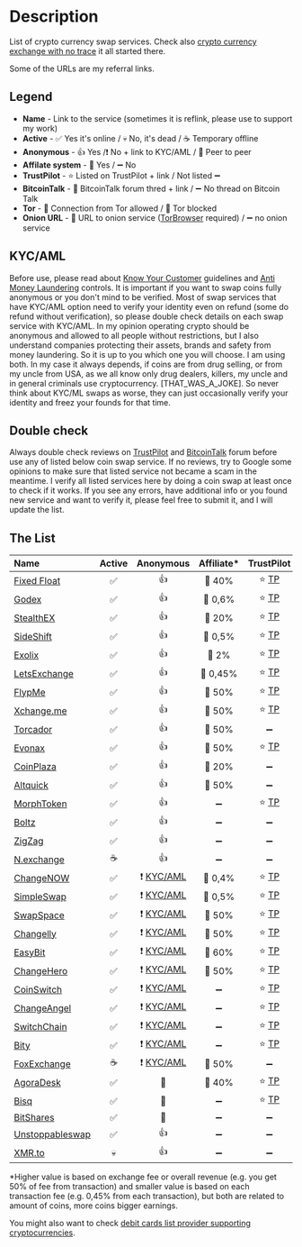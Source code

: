 # Description
List of crypto currency swap services. Check also [crypto currency exchange with no trace](https://0ut3r.space/2018/12/10/crypto-exchange/) it all started there.

Some of the URLs are my referral links.

## Legend
+ **Name** - Link to the service (sometimes it is reflink, please use to support my work)
+ **Active** - :white_check_mark: Yes it's online / :skull: No, it's dead / :coffee: Temporary offline
+ **Anonymous** - :+1: Yes /:heavy_exclamation_mark: No + link to KYC/AML / :two_men_holding_hands: Peer to peer
+ **Affilate system** - :link: Yes / :heavy_minus_sign: No 
+ **TrustPilot** - :star: Listed on TrustPilot + link / Not listed :heavy_minus_sign:
+ **BitcoinTalk** - :bookmark_tabs: BitcoinTalk forum thred + link / :heavy_minus_sign: No thread on Bitcoin Talk
+ **Tor** - :green_heart: Connection from Tor allowed / :no_entry_sign: Tor blocked
+ **Onion URL** - :purple_heart: URL to onion service ([TorBrowser](https://www.torproject.org/download/) required) / :heavy_minus_sign: no onion service 

## KYC/AML
Before use, please read about [Know Your Customer](https://en.wikipedia.org/wiki/Know_your_customer) guidelines and [Anti Money Laundering](https://en.wikipedia.org/wiki/Money_laundering#Anti-money_laundering) controls. It is important if you want to swap coins fully anonymous or you don't mind to be verified. Most of swap services that have KYC/AML option need to verify your identity even on refund (some do refund without verification), so please double check details on each swap service with KYC/AML. In my opinion operating crypto should be anonymous and allowed to all people without restrictions, but I also understand companies protecting their assets, brands and safety from money laundering. So it is up to you which one you will choose. I am using both. In my case it always depends, if coins are from drug selling, or from my uncle from USA, as we all know only drug dealers, killers, my uncle and in general criminals use cryptocurrency. [THAT_WAS_A_JOKE]. So never think about KYC/ML swaps as worse, they can just occasionally verify your identity and freez your founds for that time.

## Double check

Always double check reviews on [TrustPilot](https://www.trustpilot.com/) and [BitcoinTalk](https://bitcointalk.org/) forum before use any of listed below coin swap service. If no reviews, try to Google some opinions to make sure that listed service not became a scam in the meantime. I verify all listed services here by doing a coin swap at least once to check if it works. If you see any errors, have additional info or you found new service and want to verify it, please feel free to submit it, and I will update the list.

## The List

| Name | Active | Anonymous | Affiliate* | TrustPilot | Forum | Tor | Onion |
| :--- | :---: | :---: | :---: | :---: | :---: | :---: | :---: |
| [Fixed Float](https://fixedfloat.com/?ref=b5vqkwca) | :white_check_mark: | :+1: | :link: 40% | :star: [TP](https://www.trustpilot.com/review/fixedfloat.com) | :bookmark_tabs: [BT](https://bitcointalk.org/index.php?topic=5103574.0) | :green_heart: |:heavy_minus_sign:|
| [Godex](https://godex.io/?aff_id=iN3C1OoJxPuOEgzC&utm_source=affiliate&utm_medium=0ut3rSpace&utm_campaign=iN3C1OoJxPuOEgzC) | :white_check_mark: | :+1: | :link: 0,6% | :star: [TP](https://www.trustpilot.com/review/godex.io) | :bookmark_tabs: [BT](https://bitcointalk.org/index.php?topic=4693949.0) | :green_heart: | :heavy_minus_sign: |
| [StealthEX](https://stealthex.io/?ref=c7795nps6dn) | :white_check_mark: | :+1: | :link: 20% | :star: [TP](https://www.trustpilot.com/review/stealthex.io) | :bookmark_tabs: [BT](https://bitcointalk.org/index.php?topic=5063962) | :green_heart: | :heavy_minus_sign: |
| [SideShift](https://sideshift.ai/a/rGLoUMOMk) | :white_check_mark: | :+1: | :link: 0,5% | :star: [TP](https://www.trustpilot.com/review/sideshift.ai) | :bookmark_tabs: [BT](https://bitcointalk.org/index.php?topic=5096550) | :green_heart: | :heavy_minus_sign: |
| [Exolix](https://exolix.com/?ref=CHsIDEU4zPnvknhK) | :white_check_mark: | :+1: | :link: 2% | :star: [TP](https://www.trustpilot.com/review/exolix.com) | :bookmark_tabs: [BT](https://bitcointalk.org/index.php?topic=5185036.0) | :green_heart: | :heavy_minus_sign: |
| [LetsExchange](https://letsexchange.io/?ref_id=UGsjyvyYvQnIVa5A) |  :white_check_mark: | :+1: | :link: 0,45% | :star: [TP](https://www.trustpilot.com/review/letsexchange.io) | :heavy_minus_sign: | :green_heart: | :heavy_minus_sign: |
| [FlypMe](https://flyp.me/) | :white_check_mark: | :+1: | :link: 50% | :star: [TP](https://www.trustpilot.com/review/flyp.me) | :bookmark_tabs: [BT](https://bitcointalk.org/index.php?topic=3208626.360) | :green_heart: | :heavy_minus_sign: |
| [Xchange.me](https://xchange.me/?invite=d6c6bcc5-b747-44d7-b54e-b1b8e6d79066) | :white_check_mark: | :+1: | :link: 50% | :star: [TP](https://www.trustpilot.com/review/xchange.me) | :bookmark_tabs: [BT](https://bitcointalk.org/index.php?topic=5242699.0) | :green_heart: | :purple_heart: [URL](http://xmxmrjoqo63c5notr2ds2t3pdpsg4ysqqe6e6uu2pycecmjs4ekzpmyd.onion/?invite=d6c6bcc5-b747-44d7-b54e-b1b8e6d79066) |
| [Torcador](https://trocador.app/?ref=NZkCVRhtxO) | :white_check_mark: | :+1: | :link: 50% | :heavy_minus_sign: | :heavy_minus_sign: | :green_heart: | :purple_heart: [URL](http://trocadorfyhlu27aefre5u7zri66gudtzdyelymftvr4yjwcxhfaqsid.onion/?ref=NZkCVRhtxO) |
| [Evonax](https://www.evonax.com/) | :white_check_mark: | :+1: | :link: 50% | :star: [TP](https://www.trustpilot.com/review/www.evonax.com) | :heavy_minus_sign: | :green_heart: | :heavy_minus_sign: |
| [CoinPlaza](https://www.coinplaza.it/?ref=7a7d3z9df75e518958) | :white_check_mark: | :+1: | :link: 20% | :heavy_minus_sign: | :bookmark_tabs: [BT](https://bitcointalk.org/index.php?topic=5093055.0) | :green_heart: | :heavy_minus_sign: |
| [Altquick](https://altquick.com/?aKey=1157de969a15675e8007374602ef8e0cc1b8fe0a) | :white_check_mark: | :+1: | :link: 50% | :heavy_minus_sign: | :bookmark_tabs: [BT](https://bitcointalk.org/index.php?topic=5111785) | :green_heart: | :heavy_minus_sign: |
| [MorphToken](https://www.morphtoken.com/) | :white_check_mark: | :+1: | :heavy_minus_sign: | :star: [TP](https://www.trustpilot.com/review/www.morphtoken.com) | :heavy_minus_sign: | :no_entry_sign: | :heavy_minus_sign: |
| [Boltz](https://boltz.exchange/) | :white_check_mark: | :+1: | :heavy_minus_sign: | :heavy_minus_sign: | :heavy_minus_sign: | :green_heart: | :purple_heart: [URL](http://boltzzzbnus4m7mta3cxmflnps4fp7dueu2tgurstbvrbt6xswzcocyd.onion) |
| [ZigZag](https://zigzag.io/) | :white_check_mark: | :+1: | :heavy_minus_sign: | :heavy_minus_sign: | :heavy_minus_sign: | :green_heart: | :heavy_minus_sign: |
| [N.exchange](https://n.exchange/) | :coffee: | :+1: | :heavy_minus_sign: | :heavy_minus_sign: | :bookmark_tabs: [BT](https://bitcointalk.org/index.php?topic=4496222.0) | :green_heart: | :heavy_minus_sign: |
| [ChangeNOW](https://changenow.io/?link_id=4bbf275ac3078e) | :white_check_mark: | :heavy_exclamation_mark: [KYC/AML](https://changenow.io/faq/kyc-aml-procedure) | :link: 0,4% | :star: [TP](https://www.trustpilot.com/review/changenow.io) | :bookmark_tabs: [BT](https://bitcointalk.org/index.php?topic=5099039/) | :green_heart: | :heavy_minus_sign: |
| [SimpleSwap](https://simpleswap.io/?ref=8e9542763d3f) | :white_check_mark: | :heavy_exclamation_mark: [KYC/AML](https://simpleswap.io/aml-kyc) | :link: 0,5% | :star: [TP](https://www.trustpilot.com/review/simpleswap.io) | :bookmark_tabs: [BT](https://bitcointalk.org/index.php?topic=4187686.0) | :green_heart: | :heavy_minus_sign: |
| [SwapSpace](https://swapspace.co?ref=2f01a4f50fa4c183a48676fa) | :white_check_mark: | :heavy_exclamation_mark: [KYC/AML](https://swapspace.co/faq) | :link: 50% | :star: [TP](https://www.trustpilot.com/review/swapspace.co) | :bookmark_tabs: [BT](https://bitcointalk.org/index.php?topic=5221659.0) | :green_heart: | :heavy_minus_sign: |
| [Changelly](https://changelly.com/?ref_id=2965k67m5ciykjaz) | :white_check_mark: | :heavy_exclamation_mark: [KYC/AML](https://changelly.com/aml-kyc) | :link: 50% | :star: [TP](https://www.trustpilot.com/review/changelly.com) | :bookmark_tabs: [BT](https://bitcointalk.org/index.php?topic=1435275) | :green_heart: | :heavy_minus_sign: |
| [EasyBit](https://easybit.com/?ref_id=n8Gb00r4zB) | :white_check_mark: | :heavy_exclamation_mark: [KYC/AML](https://easybit.com/en/aml-policy) | :link: 60% | :star: [TP](https://www.trustpilot.com/review/easybit.com) | :heavy_minus_sign: | :green_heart: | :heavy_minus_sign: |
| [ChangeHero](https://changehero.io/?ref=7db3572e6479494cb601821a15e58a59) | :white_check_mark: | :heavy_exclamation_mark: [KYC/AML](https://changehero.io/aml-kyc) | :link: 50% | :star: [TP](https://www.trustpilot.com/review/changehero.io) | :heavy_minus_sign: | :green_heart: | :heavy_minus_sign: |
| [CoinSwitch](https://coinswitch.co/) | :white_check_mark: | :heavy_exclamation_mark: [KYC/AML](https://coinswitch.co/aml-policy/) | :heavy_minus_sign: | :star: [TP](https://www.trustpilot.com/review/coinswitch.co) | [BT](https://bitcointalk.org/index.php?topic=2041972.0) | :green_heart: | :heavy_minus_sign: |
| [ChangeAngel](https://changeangel.io/) | :white_check_mark: | :heavy_exclamation_mark: [KYC/AML](https://changeangel.io/aml-kyc) | :heavy_minus_sign: | :star: [TP](https://www.trustpilot.com/review/changeangel.io) | :heavy_minus_sign: | :green_heart: | :heavy_minus_sign: |
| [SwitchChain](https://www.switchain.com/) | :white_check_mark: | :heavy_exclamation_mark: [KYC/AML](https://www.switchain.com/policy) | :heavy_minus_sign: | :star: [TP](https://www.trustpilot.com/review/switchain.com) | :heavy_minus_sign: | :green_heart: | :heavy_minus_sign: |
| [Bity](https://bity.com/) | :white_check_mark: | :heavy_exclamation_mark: [KYC/AML](https://bity.com/products/kyc-aml-compliance-suite) | :heavy_minus_sign: | :star: [TP](https://www.trustpilot.com/review/bity.com) | :bookmark_tabs: [BT](https://bitcointalk.org/index.php?topic=1352830.0) | :green_heart: | :heavy_minus_sign: |
| [FoxExchange](https://fox.exchange/?ref=48546KYC) | :coffee: | :heavy_exclamation_mark: [KYC/AML](https://fox.exchange/aml-kyc) | :link: 50% | :heavy_minus_sign: | :bookmark_tabs: [BT](https://bitcointalk.org/index.php?topic=5104721.40) | :green_heart: | :heavy_minus_sign: |
| [AgoraDesk](https://agoradesk.com/?rc=kyt6) | :white_check_mark: | :two_men_holding_hands: | :link: 40% | :star: [TP](https://www.trustpilot.com/review/agoradesk.com) | :bookmark_tabs: [BT](https://bitcointalk.org/index.php?topic=5188930.0) | :green_heart: | :purple_heart: [URL](http://2jopbxfi2mrw6pfpmufm7smacrgniglr7a4raaila3kwlhlumflxfxad.onion/?rc=kyt6) |
| [Bisq](https://bisq.network/) | :white_check_mark: | :two_men_holding_hands: | :heavy_minus_sign: | :star: [TP](https://www.trustpilot.com/review/bisq.network) | :bookmark_tabs: [BT](https://bitcointalk.org/index.php?topic=5230289.0) | :green_heart: | :heavy_minus_sign: |
| [BitShares](https://wallet.bitshares.org/) | :white_check_mark: | :two_men_holding_hands: | :heavy_minus_sign: | :heavy_minus_sign: | :bookmark_tabs: [BT](https://bitcointalk.org/index.php?topic=1949828) | :green_heart: | :heavy_minus_sign: |
| [Unstoppableswap](https://unstoppableswap.net/) | :white_check_mark: | :+1: | :heavy_minus_sign: | :heavy_minus_sign: | :bookmark_tabs::heavy_minus_sign: | :green_heart: | :heavy_minus_sign: |
| [XMR.to](https://xmr.to/) | :skull: | :+1: | :heavy_minus_sign: | :heavy_minus_sign: | :bookmark_tabs::heavy_minus_sign: | :green_heart: | :heavy_minus_sign: |

*Higher value is based on exchange fee or overall revenue (e.g. you get 50% of fee from transaction) and smaller value is based on each transaction fee (e.g. 0,45% from each transaction), but both are related to amount of coins, more coins bigger earnings.

You might also want to check [debit cards list provider supporting cryptocurrencies](https://github.com/h0ek/crypto-cards).
